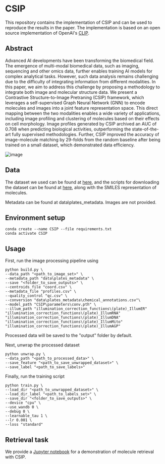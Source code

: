 # CSIP

This repository contains the implementation of CSIP and can be used to reproduce the results in the paper. The implementation is based on an open source implementation of OpenAI's [CLIP](https://github.com/openai/CLIP). 

## Abstract
Advanced AI developments have been transforming the biomedical field. The emergence of multi-modal biomedical data, such as imaging, sequencing and other omics data, further enables training AI models for complex analytical tasks. However, such data analysis remains challenging due to the difficulty of integrating information from different modalities. In this paper, we aim to address this challenge by proposing a methodology to integrate both image and molecular structure data. We present a Contrastive Structure-to-Image Pretraning (CSIP) framework, which leverages a self-supervised Graph Neural Network (GNN) to encode molecules and images into a joint feature representation space. This direct mapping between the two modalities enables a wide variety of applications, including image profiling and clustering of molecules based on their effects on cell morphology. Image profiles generated by CSIP archived an AUC of $0.708$ when predicting biological activities, outperforming the state-of-the-art fully supervised methodologies. Further, CSIP improved the accuracy of image-molecule matching by $29$-folds from the random baseline after being trained on a small dataset, which demonstrated data efficiency.

![image](contrastive.png)

## Data
The dataset we used can be found at [here](https://gigadb.org/dataset/100200), and the scripts for downloading the dataset can be found at [here](https://github.com/gigascience/paper-bray2017/tree/master?tab=readme-ov-file), along with the SMILES representation of molecules. 

Metadata can be found at data\plates_metadata. Images are not provided. 

## Environment setup
    conda create --name CSIP --file requirements.txt
    conda activate CSIP

## Usage

First, run the image processing pipeline using

    python build.py \
    --data_path "<path_to_image_set>" \ 
    --metadata_path "data\plates_metadata" \ 
    --save "<folder_to_save_outputs>" \
    --centroids_file "coord.csv" \
    --metadata_file "profiles.csv" \
    --quality_control "qc.csv" \ 
    --conversion "data\plates_metadata\chemical_annotations.csv"\ 
    --model_path "CSIP\parameters\conv.pth" \ 
    --illum_path "illumination_correction_functions\(plate)_IllumER" "illumination_correction_functions\(plate)_IllumRNA" "illumination_correction_functions\(plate)_IllumDNA" "illumination_correction_functions\(plate)_IllumMito" "illumination_correction_functions\(plate)_IllumAGP" 

Processed data will be saved to the "output" folder by default. 

Next, unwrap the processed dataset 

    python unwrap.py \
    --data_path "<path_to_processed_data>" \
    --save_feature "<path_to_save_unwrapped_dataset>" \
    --save_label "<path_to_save_labels>"

Finally, run the training script

    python train.py \ 
    --load_dir "<path_to_unwrapped_dataset>" \
    --load_dir_label "<path_to_labels_set>" \
    --save_dir "<folder_to_save_outputs>" \
    --device "cpu" \
    --use_wandb 0 \
    --debug 0 \
    --learnable_tau 1 \
    --lr 0.001 \
    --loss "standard" 

## Retrieval task
We provide a [Jupyter notebook](https://github.com/LeoL18/CSIP/blob/master/retrieval.ipynb) for a demonstration of molecule retrieval with CSIP. 
